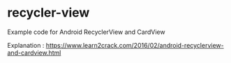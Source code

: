 # recycler-view
Example code for Android RecyclerView and CardView

Explanation : https://www.learn2crack.com/2016/02/android-recyclerview-and-cardview.html
